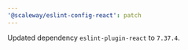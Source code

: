 ```yaml
---
'@scaleway/eslint-config-react': patch
---
```


Updated dependency `eslint-plugin-react` to `7.37.4`.
